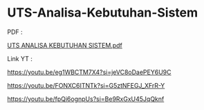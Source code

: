 # UTS-Analisa-Kebutuhan-Sistem

PDF :

[UTS ANALISA KEBUTUHAN SISTEM.pdf](https://github.com/faizdzakiramadhani/UTS-Analisa-Kebutuhan-Sistem/files/15333858/UTS.ANALISA.KEBUTUHAN.SISTEM.pdf)

Link YT :

https://youtu.be/eg1WBCTM7X4?si=jeVC8oDaePEY6U9C

https://youtu.be/FONXC6ITNTk?si=G5ztNFEGJ_XFrR-Y

https://youtu.be/fpQi6ognpUs?si=Be9RxGxU45JqQknf
